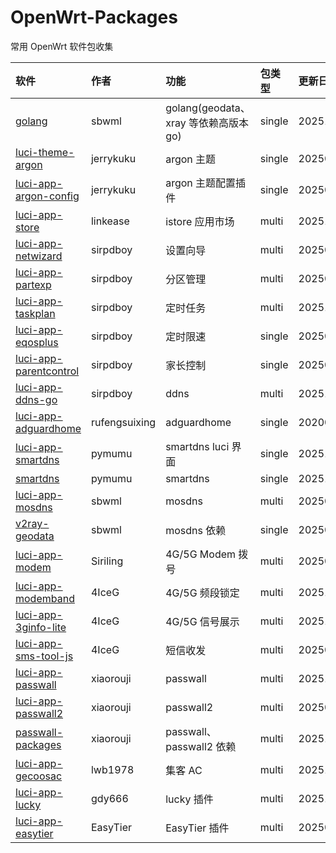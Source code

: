 # OpenWrt-Packages
常用 OpenWrt 软件包收集

|软件|作者|功能|包类型|更新日期|
|:-|:-|:-|:-|:-|
|[golang](https://github.com/sbwml/packages_lang_golang)|sbwml|golang(geodata、xray 等依赖高版本 go)|single|20251014|
|[luci-theme-argon](https://github.com/jerrykuku/luci-theme-argon)|jerrykuku|argon 主题|single|20250925|
|[luci-app-argon-config](https://github.com/jerrykuku/luci-app-argon-config)|jerrykuku|argon 主题配置插件|single|20250718|
|[luci-app-store](https://github.com/linkease/istore)|linkease|istore 应用市场|multi|20251014|
|[luci-app-netwizard](https://github.com/sirpdboy/luci-app-netwizard)|sirpdboy|设置向导|multi|20250813|
|[luci-app-partexp](https://github.com/sirpdboy/luci-app-partexp)|sirpdboy|分区管理|multi|20250810|
|[luci-app-taskplan](https://github.com/sirpdboy/luci-app-taskplan)|sirpdboy|定时任务|multi|20251023|
|[luci-app-eqosplus](https://github.com/sirpdboy/luci-app-eqosplus)|sirpdboy|定时限速|single|20250810|
|[luci-app-parentcontrol](https://github.com/sirpdboy/luci-app-parentcontrol)|sirpdboy|家长控制|single|20250514|
|[luci-app-ddns-go](https://github.com/sirpdboy/luci-app-ddns-go)|sirpdboy|ddns|multi|20251025|
|[luci-app-adguardhome](https://github.com/rufengsuixing/luci-app-adguardhome)|rufengsuixing|adguardhome|single|20200113|
|[luci-app-smartdns](https://github.com/pymumu/luci-app-smartdns)|pymumu|smartdns luci 界面|single|20251003|
|[smartdns](https://github.com/pymumu/openwrt-smartdns)|pymumu|smartdns|single|20251022|
|[luci-app-mosdns](https://github.com/sbwml/luci-app-mosdns)|sbwml|mosdns|multi|20250920|
|[v2ray-geodata](https://github.com/sbwml/v2ray-geodata)|sbwml|mosdns 依赖|single|20250125|
|[luci-app-modem](https://github.com/Siriling/5G-Modem-Support)|Siriling|4G/5G Modem 拨号|multi|20250813|
|[luci-app-modemband](https://github.com/4IceG/luci-app-modemband)|4IceG|4G/5G 频段锁定|multi|20251018|
|[luci-app-3ginfo-lite](https://github.com/4IceG/luci-app-3ginfo-lite)|4IceG|4G/5G 信号展示|multi|20251023|
|[luci-app-sms-tool-js](https://github.com/4IceG/luci-app-sms-tool-js)|4IceG|短信收发|multi|20250904|
|[luci-app-passwall](https://github.com/xiaorouji/openwrt-passwall)|xiaorouji|passwall|multi|20251024|
|[luci-app-passwall2](https://github.com/xiaorouji/openwrt-passwall2)|xiaorouji|passwall2|multi|20250924|
|[passwall-packages](https://github.com/xiaorouji/openwrt-passwall-packages)|xiaorouji|passwall、passwall2 依赖|multi|20251024|
|[luci-app-gecoosac](https://github.com/lwb1978/openwrt-gecoosac)|lwb1978|集客 AC|multi|20251023|
|[luci-app-lucky](https://github.com/gdy666/luci-app-lucky)|gdy666|lucky 插件|multi|20251016|
|[luci-app-easytier](https://github.com/EasyTier/luci-app-easytier)|EasyTier|EasyTier 插件|multi|20250926|
